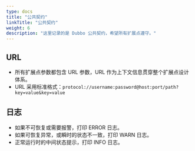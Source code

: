 ```yaml
---
type: docs
title: "公共契约"
linkTitle: "公共契约"
weight: 6
description: "这里记录的是 Dubbo 公共契约，希望所有扩展点遵守。"
---
```


## URL

* 所有扩展点参数都包含 URL 参数，URL 作为上下文信息贯穿整个扩展点设计体系。
* URL 采用标准格式：`protocol://username:password@host:port/path?key=value&key=value`

## 日志

* 如果不可恢复或需要报警，打印 ERROR 日志。
* 如果可恢复异常，或瞬时的状态不一致，打印 WARN 日志。
* 正常运行时的中间状态提示，打印 INFO 日志。